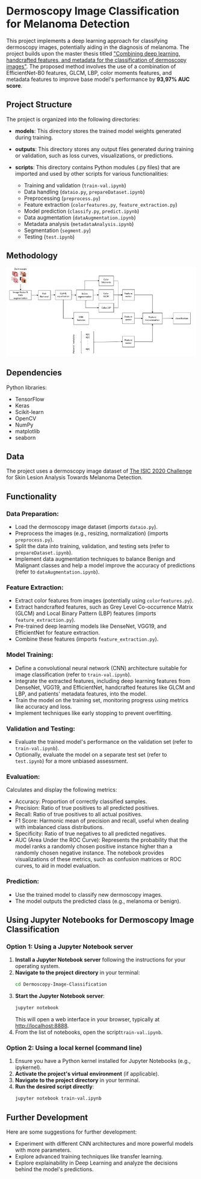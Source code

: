 # Dermoscopy Image Classification for Melanoma Detection

This project implements a deep learning approach for classifying dermoscopy images, potentially aiding in the diagnosis of melanoma. The project builds upon the master thesis titled ["Combining deep learning, handcrafted features, and metadata for the classification of dermoscopy images"](https://dione.lib.unipi.gr/xmlui/handle/unipi/15875). The proposed method involves the use of a combination of EfficientNet-B0 features, GLCM, LBP, color moments
features, and metadata features to improve base model's performance by **93,97% AUC score**.

## Project Structure

The project is organized into the following directories:

- **models**: This directory stores the trained model weights generated during training.
- **outputs**: This directory stores any output files generated during training or validation, such as loss curves, visualizations, or predictions.
- **scripts**: This directory contains Python modules (.py files) that are imported and used by other scripts for various functionalities:

  - Training and validation (`train-val.ipynb`)
  - Data handling (`dataio.py`, `prepareDataset.ipynb`)
  - Preprocessing (`preprocess.py`)
  - Feature extraction (`colorfeatures.py`, `feature_extraction.py`)
  - Model prediction (`classify.py`, `predict.ipynb`)
  - Data augmentation (`dataAugmentation.ipynb`)
  - Metadata analysis (`metadataAnalysis.ipynb`)
  - Segmentation (`segment.py`)
  - Testing (`test.ipynb`)
 
## Methodology
![screenshot](https://github.com/DimitrisTsel/Dermoscopy-Image-Classification/blob/main/outputs/image.png?raw=true")

## Dependencies

Python libraries:

- TensorFlow
- Keras
- Scikit-learn
- OpenCV
- NumPy
- matplotlib
- seaborn
  
## Data

The project uses a dermoscopy image dataset of [The ISIC 2020 Challenge](https://challenge2020.isic-archive.com/) for Skin Lesion Analysis Towards Melanoma Detection.

## Functionality

### Data Preparation:

- Load the dermoscopy image dataset (imports `dataio.py`).
- Preprocess the images (e.g., resizing, normalization) (imports `preprocess.py`).
- Split the data into training, validation, and testing sets (refer to `prepareDataset.ipynb`).
- Implement data augmentation techniques to balance Benign and Malignant classes and help a model improve the accuracy of predictions (refer to `dataAugmentation.ipynb`).

### Feature Extraction:

- Extract color features from images (potentially using `colorfeatures.py`).
- Extract handcrafted features, such as Grey Level Co-occurrence Matrix (GLCM) and Local Binary Pattern (LBP) features (imports `feature_extraction.py`).
- Pre-trained deep learning models like DenseNet, VGG19, and EfficientNet for feature extraction.
- Combine these features (imports `feature_extraction.py`).

### Model Training:

- Define a convolutional neural network (CNN) architecture suitable for image classification (refer to `train-val.ipynb`).
- Integrate the extracted features, including deep learning features from DenseNet, VGG19, and EfficientNet, handcrafted features like GLCM and LBP, and patients' metadata features, into the model.
- Train the model on the training set, monitoring progress using metrics like accuracy and loss.
- Implement techniques like early stopping to prevent overfitting.

### Validation and Testing:

- Evaluate the trained model's performance on the validation set (refer to `train-val.ipynb`).
- Optionally, evaluate the model on a separate test set (refer to `test.ipynb`) for a more unbiased assessment.

### Evaluation:
Calculates and display the following metrics:
- Accuracy: Proportion of correctly classified samples.
- Precision: Ratio of true positives to all predicted positives.
- Recall: Ratio of true positives to all actual positives.
- F1 Score: Harmonic mean of precision and recall, useful when dealing with imbalanced class distributions.
- Specificity: Ratio of true negatives to all predicted negatives.
- AUC (Area Under the ROC Curve): Represents the probability that the model ranks a randomly chosen positive instance higher than a randomly chosen negative instance.
The notebook provides visualizations of these metrics, such as confusion matrices or ROC curves, to aid in model evaluation.

### Prediction:

- Use the trained model to classify new dermoscopy images.
- The model outputs the predicted class (e.g., melanoma or benign).

## Using Jupyter Notebooks for Dermoscopy Image Classification

### Option 1: Using a Jupyter Notebook server

1. **Install a Jupyter Notebook server** following the instructions for your operating system.
2. **Navigate to the project directory** in your terminal:
    ```bash
    cd Dermoscopy-Image-Classification
    ```
3. **Start the Jupyter Notebook server**:
    ```bash
    jupyter notebook
    ```
   This will open a web interface in your browser, typically at [http://localhost:8888](http://localhost:8888).
4. From the list of notebooks, open the script`train-val.ipynb`.

### Option 2: Using a local kernel (command line)

1. Ensure you have a Python kernel installed for Jupyter Notebooks (e.g., ipykernel).
2. **Activate the project's virtual environment** (if applicable).
3. **Navigate to the project directory** in your terminal.
4. **Run the desired script directly**:
    ```bash
    jupyter notebook train-val.ipynb 
    ```

## Further Development

Here are some suggestions for further development:

- Experiment with different CNN architectures and more powerful models with more parameters.
- Explore advanced training techniques like transfer learning.
- Explore explainability in Deep Learning and analyze the decisions behind the model's predictions.


